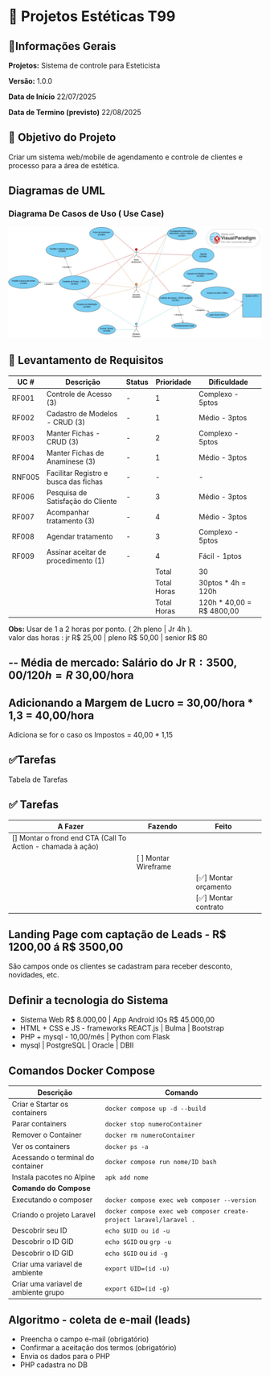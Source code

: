 # 🎯 Projetos Estéticas T99

## 📄Informações Gerais

**Projetos:** Sistema de controle para Esteticista

**Versão:** 1.0.0

**Data de Início** 22/07/2025

**Data de Termino (previsto)** 22/08/2025

## 📌 Objetivo do Projeto
Criar um sistema web/mobile de agendamento e controle de clientes e processo para a área de estética.

## Diagramas de UML

### Diagrama De Casos de Uso ( Use Case)

![Diagrama de Caso de Uso](images/estetica_caso_de_uso.jpg)

## 📃 Levantamento de Requisitos

|UC # | Descrição | Status | Prioridade | Dificuldade |
|-----|-----|-----|-----|-----|
| RF001 | Controle de Acesso (3) | -| 1 | Complexo - 5ptos |
| RF002 | Cadastro de Modelos - CRUD (3)| - | 1 | Médio - 3ptos |
| RF003 | Manter Fichas - CRUD (3)| - | 2 | Complexo - 5ptos | 
| RF004 | Manter Fichas de Anaminese (3) | - | 1| Médio - 3ptos|
| RNF005 | Facilitar Registro e busca das fichas | - | - | - |
| RF006 | Pesquisa de Satisfação do Cliente | - | 3 | Médio - 3ptos|
| RF007 | Acompanhar tratamento (3) | - | 4 | Médio - 3ptos|
| RF008 | Agendar tratamento | - | 3 | Complexo - 5ptos  |
| RF009 | Assinar aceitar de procedimento (1) | - | 4 | Fácil - 1ptos|
| | | | Total | 30 |
| | | | Total Horas | 30ptos * 4h = 120h |
| | | | Total Horas | 120h * 40,00 = R$ 4800,00|

**Obs:** Usar de 1 a 2 horas por ponto. ( 2h pleno | Jr 4h ). <br>
valor das horas  : jr R$ 25,00 | pleno R$ 50,00 | senior R$ 80

--
Média de mercado: Salário do Jr R$: 3500,00 / 120h = R$ 30,00/hora 
--
Adicionando a Margem de Lucro = 30,00/hora * 1,3 = 40,00/hora
--
Adiciona se for o caso os Impostos = 40,00 * 1,15

## ✅Tarefas

Tabela de Tarefas
## ✅ Tarefas
 
| A Fazer | Fazendo               | Feito                   |   | 
|---------|---------              |-------                  |----- |
| [] Montar o frond end CTA (Call To Action - chamada à ação)    | |                         || <br>
|         | [ ] Montar Wireframe  |                         | |   
|         |                       |[✅] Montar orçamento    | | 
|         |                       |[✅] Montar contrato     | |


## Landing Page  com captação de Leads - R$ 1200,00 á R$ 3500,00

São campos onde os clientes se cadastram para receber desconto, novidades, etc.

## Definir a tecnologia do Sistema
 - Sistema Web R$ 8.000,00 |  App Android  IOs R$ 45.000,00
 - HTML + CSS e JS - frameworks REACT.js | Bulma | Bootstrap
 - PHP + mysql - 10,00/mês | Python com Flask
 - mysql | PostgreSQL | Oracle | DBII



## Comandos Docker Compose
| Descrição | Comando |
|----------|----------|
|Criar e Startar os containers | `docker compose up -d --build` |
| Parar containers | `docker stop numeroContainer`|
| Remover o Container | `docker rm numeroContainer`|
| Ver os containers | `docker ps -a`|
| Acessando o terminal do container | `docker compose run nome/ID bash`|
| Instala pacotes no Alpine | `apk add nome` |
|**Comando do Compose**| |
| Executando o composer | `docker compose exec web composer --version`|
| Criando o projeto Laravel | `docker compose exec web composer create-project laravel/laravel .`|
| Descobrir seu ID | `echo $UID ou id -u`|
| Descobrir o ID GID | `echo $GID` ou `grp -u`|
| Descobrir o ID GID | `echo $GID` ou `id -g`|
| Criar uma variavel de ambiente | `export UID=(id -u)`|
| Criar uma variavel de ambiente grupo | `export GID=(id -g)`|


## Algoritmo - coleta de e-mail (leads)
- Preencha o campo e-mail (obrigatório)
- Confirmar a aceitação dos termos (obrigatório)
- Envia os dados para o PHP
- PHP cadastra no DB

 
 
